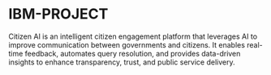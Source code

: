# IBM-PROJECT
Citizen AI is an intelligent citizen engagement platform that leverages AI to improve communication between governments and citizens. It enables real-time feedback, automates query resolution, and provides data-driven insights to enhance transparency, trust, and public service delivery.
